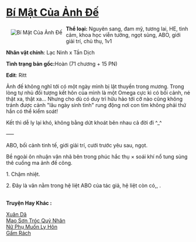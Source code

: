 <a href="https://utruyen.com/bi-mat-cua-anh-de/19344/" title="Bí Mật Của Ảnh Đế"><h1>Bí Mật Của Ảnh Đế</h1></a><div style="display:table"><img align="right" style="float: left; padding: 10px;" src="https://utruyen.com/images/story/200x260/bi-mat-cua-anh-de.jpg" alt="Bí Mật Của Ảnh Đế"><b>Thể loại:</b> Nguyên sang, đam mỹ, tương lai, HE, tình cảm, khoa học viễn tưởng, ngọt sủng, ABO, giới giải trí, chủ thụ, 1v1<p></p><b>Nhân vật chính</b>: Lạc Ninh x Tần Dịch<p></p><b>Tình trạng bản gốc:</b>Hoàn (71 chương + 15 PN)<p></p><b>Edit</b>: Ritt<p></p>Ảnh đế không nghĩ tới có một ngày mình bị lật thuyền trong mương. Trong lòng tự nhủ đối tượng kết hôn của mình là một Omega cực kì có bối cảnh, né thật xa, thật xa... Nhưng cho dù có duy trì hữu hảo tới cỡ nào cũng không tránh được cảnh "lâu ngày sinh tình" rung động nơi con tim không phải thứ hắn có thể kiểm soát!<p></p>Kết thì dễ ly lại khó, không bằng dứt khoát bên nhau cả đời đi ^_^<p></p>—–<p></p>ABO, bối cảnh tinh tế, giới giải trí, cưới trước yêu sau, ngọt.<p></p>Bề ngoài ôn nhuận văn nhã bên trong phúc hắc thụ × soái khí nổ tung sủng thê cuồng ma ảnh đế công.<p></p>1. Chậm nhiệt.<p></p>2. Đây là văn nằm trong hệ liệt ABO của tác giả, hệ liệt còn có,, .</div><p><br><b>Truyện Hay Khác :</b></p><a href="https://utruyen.com/xuan-da/19124/" alt="Xuân Dã">Xuân Dã</a><br/><a href="https://truyenhot2020.wordpress.com/2019/12/11/mao-son-troc-quy-nhan/" alt="Mao Sơn Tróc Quỷ Nhân">Mao Sơn Tróc Quỷ Nhân</a><br/><a href="https://github.com/quanluxury/ngontinhhot/tree/master/truyenhay/19035/" alt="Nữ Phụ Muốn Ly Hôn">Nữ Phụ Muốn Ly Hôn</a><br/><a href="https://github.com/quanluxury/truyenhot/tree/master/truyenhay/2850/" alt="Gấm Rách">Gấm Rách</a><br/>
